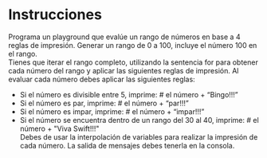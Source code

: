 Instrucciones
=============
 
 Programa un playground que evalúe un rango de números en base a 4 reglas de impresión.
 Generar un rango de 0 a 100, incluye el número 100 en el rango.  
 Tienes que iterar el rango completo, utilizando la sentencia for para obtener cada número del rango y aplicar las siguientes reglas de impresión.
 Al evaluar cada número debes aplicar las siguientes reglas:  
 *  Si el número es divisible entre 5, imprime: # el número  + “Bingo!!!”
 * Si el número es par, imprime: # el número + “par!!!”
 * Si el número es impar, imprime: # el número + “impar!!!”
 * Si el número se encuentra dentro de un rango del 30 al 40, imprime: # el número +  "Viva Swift!!!"  
 Debes de usar la interpolación de variables para realizar la impresión de cada número.
 La salida de mensajes debes tenerla en la consola.
